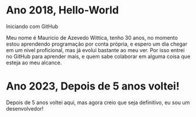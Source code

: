 # Ano 2018,  Hello-World
Iniciando com GitHub

  Meu nome é Mauricio de Azevedo Wittica, tenho 30 anos, no momento estou aprendendo programação por conta própria, e espero um dia chegar em um nivel proficional, mas já evolui bastante ao meu ver.
  Por isso entrei no GitHub para aprender mais, e quem sabe colaborar em alguma coisa que esteja ao meu alcance.


# Ano 2023, Depois de 5 anos voltei!
Depois de 5 anos voltei aqui, mas agora creio que seja definitivo, eu sou um desenvolvedor!
